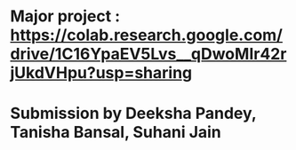 # Major project : https://colab.research.google.com/drive/1C16YpaEV5Lvs__qDwoMIr42rjUkdVHpu?usp=sharing
# Submission by Deeksha Pandey, Tanisha Bansal, Suhani Jain

